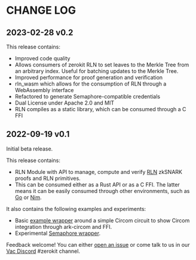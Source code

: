 # CHANGE LOG

## 2023-02-28 v0.2

This release contains:

- Improved code quality
- Allows consumers of zerokit RLN to set leaves to the Merkle Tree from an arbitrary index. Useful for batching updates to the Merkle Tree.
- Improved performance for proof generation and verification
- rln_wasm which allows for the consumption of RLN through a WebAssembly interface
- Refactored to generate Semaphore-compatible credentials
- Dual License under Apache 2.0 and MIT
- RLN compiles as a static library, which can be consumed through a C FFI

## 2022-09-19 v0.1

Initial beta release.

This release contains:

- RLN Module with API to manage, compute and verify [RLN](https://rfc.vac.dev/spec/32/) zkSNARK proofs and RLN primitives.
- This can be consumed either as a Rust API or as a C FFI. The latter means it can be easily consumed through other environments, such as [Go](https://github.com/status-im/go-zerokit-rln/blob/master/rln/librln.h) or [Nim](https://github.com/status-im/nwaku/blob/4745c7872c69b5fd5c6ddab36df9c5c3d55f57c3/waku/v2/protocol/waku_rln_relay/waku_rln_relay_types.nim).

It also contains the following examples and experiments:

- Basic [example wrapper](https://github.com/vacp2p/zerokit/tree/master/multiplier) around a simple Circom circuit to show Circom integration through ark-circom and FFI.
- Experimental [Semaphore wrapper](https://github.com/vacp2p/zerokit/tree/master/semaphore).

Feedback welcome! You can either [open an issue](https://github.com/vacp2p/zerokit/issues) or come talk to us in our [Vac Discord](https://discord.gg/PQFdubGt6d) #zerokit channel.
